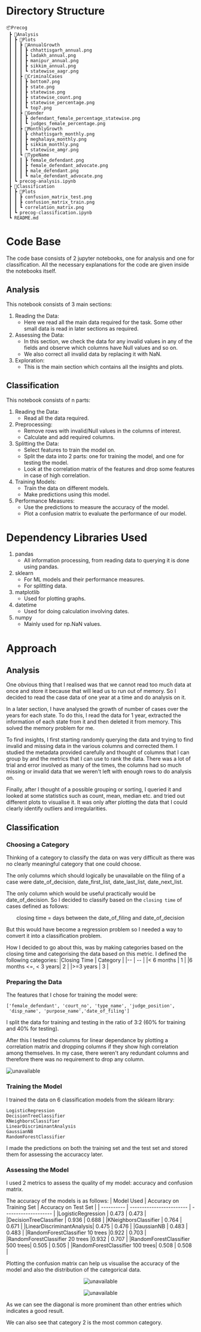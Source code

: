 # Directory Structure
```
📦Precog
 ┣ 📂Analysis
 ┃ ┣ 📂Plots
 ┃ ┃ ┣ 📂AnnualGrowth
 ┃ ┃ ┃ ┣ chhattisgarh_annual.png
 ┃ ┃ ┃ ┣ ladakh_annual.png
 ┃ ┃ ┃ ┣ manipur_annual.png
 ┃ ┃ ┃ ┣ sikkim_annual.png
 ┃ ┃ ┃ ┗ statewise_aagr.png
 ┃ ┃ ┣ 📂CriminalCases
 ┃ ┃ ┃ ┣ bottom7.png
 ┃ ┃ ┃ ┣ state.png
 ┃ ┃ ┃ ┣ statewise.png
 ┃ ┃ ┃ ┣ statewise_count.png
 ┃ ┃ ┃ ┣ statewise_percentage.png
 ┃ ┃ ┃ ┗ top7.png
 ┃ ┃ ┣ 📂Gender
 ┃ ┃ ┃ ┣ defendant_female_percentage_statewise.png
 ┃ ┃ ┃ ┗ judges_female_percentage.png
 ┃ ┃ ┣ 📂MonthlyGrowth
 ┃ ┃ ┃ ┣ chhattisgarh_monthly.png
 ┃ ┃ ┃ ┣ meghalaya_monthly.png
 ┃ ┃ ┃ ┣ sikkim_monthly.png
 ┃ ┃ ┃ ┗ statewise_amgr.png
 ┃ ┃ ┗ 📂TypeName
 ┃ ┃ ┃ ┣ female_defendant.png
 ┃ ┃ ┃ ┣ female_defendant_advocate.png
 ┃ ┃ ┃ ┣ male_defendant.png
 ┃ ┃ ┃ ┗ male_defendant_advocate.png
 ┃ ┗ precog-analysis.ipynb
 ┣ 📂Classification
 ┃ ┣ 📂Plots
 ┃ ┃ ┣ confusion_matrix_test.png
 ┃ ┃ ┣ confusion_matrix_train.png
 ┃ ┃ ┗ correlation_matrix.png
 ┃ ┗ precog-classification.ipynb
 ┗ README.md
```
# Code Base
The code base consists of 2 jupyter notebooks, one for analysis and one for classification. All the necessary explanations for the code are given inside the notebooks itself.
## Analysis
This notebook consists of 3 main sections:
1. Reading the Data: 
    - Here we read all the main data required for the task. Some other small data is read in later sections as required.
2. Assessing the Data:
    - In this section, we check the data for any invalid values in any of the fields and observe which columns have Null values and so on.
    - We also correct all invalid data by replacing it with NaN.
3. Exploration:
    - This is the main section which contains all the insights and plots.

## Classification
This notebook consists of n parts:
1. Reading the Data:
    - Read all the data required.
2. Preprocessing:
    - Remove rows with invalid/Null values in the columns of interest.
    - Calculate and add required columns.
3. Splitting the Data:
    - Select features to train the model on.
    - Split the data into 2 parts: one for training the model, and one for testing the model.
    - Look at the correlation matrix of the features and drop some features in case of high correlation.
4. Training Models:
    - Train the data on different models.
    - Make predictions using this model.
5. Performance Measures:
    - Use the predictions to measure the accuracy of the model.
    - Plot a confusion matrix to evaluate the performance of our model.

# Dependency Libraries Used
1. pandas
    - All information processing, from reading data to querying it is done using pandas.
2. sklearn
    - For ML models and their performance measures.
    - For splitting data.
3. matplotlib
    - Used for plotting graphs.
4. datetime
    - Used for doing calculation involving dates.
5. numpy
    - Mainly used for np.NaN values.

# Approach
## Analysis
One obvious thing that I realised was that we cannot read too much data at once and store it because that will lead us to run out of memory.
So I decided to read the case data of one year at a time and do analysis on it. 

In a later section, I have analysed the growth of number of cases over the years for each state. To do this, I read the data for 1 year, extracted the information of each state from it and then deleted it from memory. This solved the memory problem for me.

To find insights, I first starting randomly querying the data and trying to find invalid and missing data in the various columns and corrected them. I studied the metadata provided carefully and thought of columns that I can group by and the metrics that I can use to rank the data. There was a lot of trial and error involved as many of the times, the columns had so much missing or invalid data that we weren't left with enough rows to do analysis on.

Finally, after I thought of a possible grouping or sorting, I queried it and looked at some statistics such as count, mean, median etc. and tried out different plots to visualise it. It was only after plotting the data that I could clearly identify outliers and irregularities.

## Classification
### Choosing a Category
Thinking of a category to classify the data on was very difficult as there was no clearly meaningful category that one could choose.

The only columns which should logically be unavailable on the filing of a case were date_of_decision, date_first_list, date_last_list, date_next_list.

The only column which would be useful practically would be date_of_decision. So I decided to classify based on the `closing time` of cases defined as follows: 
<center>closing time = days between the date_of_filing and date_of_decision</center>

But this would have become a regression problem so I needed a way to convert it into a classification problem.

How I decided to go about this, was by making categories based on the closing time and categorising the data based on this metric.
I defined the following categories:
|Closing Time          | Category | 
|--                    | --       |
|< 6 months            | 1        |
|6 months <=, < 3 years| 2        |
|>=3 years             | 3        |

### Preparing the Data
The features that I chose for training the model were:
``` 
['female_defendant', 'court_no', 'type_name', 'judge_position', 
 'disp_name', 'purpose_name','date_of_filing']
```
I split the data for training and testing in the ratio of 3:2 (60% for training and 40% for testing).

After this I tested the columns for linear dependance by plotting a correlation matrix and dropping columns if they show high correlation among themselves. In my case, there weren't any redundant columns and therefore there was no requirement to drop any column.

![unavailable](Classification/Plots/correlation_matrix.png "Correlation Matrix") 

### Training the Model
I trained the data on 6 classification models from the sklearn library:
```
LogisticRegression
DecisionTreeClassifier
KNeighborsClassifier
LinearDiscriminantAnalysis
GaussianNB
RandomForestClassifier
```

I made the predictions on both the training set and the test set and stored them for assessing the accuraccy later.

### Assessing the Model
I used 2 metrics to assess the quality of my model: accuracy and confusion matrix.

The accuracy of the models is as follows:
| Model Used | Accuracy on Training Set | Accuracy on Test Set |
| ---------- | ------------------------ | -------------------- |
|LogisticRegression        | 0.473 | 0.473 |
|DecisionTreeClassifier    | 0.936 | 0.688 |
|KNeighborsClassifier      | 0.764 | 0.671 |
|LinearDiscriminantAnalysis| 0.475 | 0.476 |
|GaussianNB                | 0.483 | 0.483 |
|RandomForestClassifier 10 trees |0.922 | 0.703 |
|RandomForestClassifier 20 trees |0.932 | 0.707 |
|RandomForestClassifier 500 trees| 0.505 | 0.505 |
|RandomForestClassifier 100 trees| 0.508 | 0.508 |

Plotting the confusion matrix can help us visualise the accuracy of the model and also the distribution of the categorical data.
<center>

![unavailable](Classification/Plots/confusion_matrix_train.png "Correlation Matrix")
</center>
<center>

![unavailable](Classification/Plots/confusion_matrix_test.png "Correlation Matrix") 

</center>

As we can see the diagonal is more prominent than other entries which indicates a good result.

We can also see that category 2 is the most common category.
